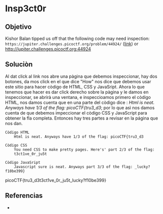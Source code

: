 # Insp3ct0r
## Objetivo
Kishor Balan tipped us off that the following code may need inspection: `https://jupiter.challenges.picoctf.org/problem/44924/` ([link](https://jupiter.challenges.picoctf.org/problem/44924/)) or http://jupiter.challenges.picoctf.org:44924

## Soluciòn
Al dat click al link nos abre una pàgina que debemos inspeccionar, hay dos botones, da mos click en el que dice "How"  nos dice que debemos usar este sitio para hacer còdigo de HTML, CSS y JavaSript. 
Ahora lo que tenemos que hacer es dar click derecho sobre la pàgina y le damos en inspeccionar, se abrirà una ventana, e inspeccioamos primero el còdigo HTML, nos damos cuenta que en una parte del còdigo dice : *Html is neat. Anyways have 1/3 of the flag: picoCTF{tru3_d3*; por lo que asì nos damos cuenta de que debemos impeccionar el còdigo CSS y JavaScript para obtener la fla completa. Entonces hay tres partes a revisar en la página que nos dan.

```shell
Còdigo HTML
	Html is neat. Anyways have 1/3 of the flag: picoCTF{tru3_d3
	
Còdigo CSS
	You need CSS to make pretty pages. Here's' part 2/3 of the flag: 
    t3ct1ve_0r_ju5t
    
Còdigo JavaSript
	Javascript sure is neat. Anyways part 3/3 of the flag: _lucky?f10be399}

```
picoCTF{tru3_d3t3ct1ve_0r_ju5t_lucky?f10be399}
 
## Referencias
- []()
